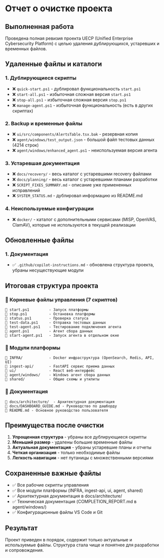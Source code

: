 # Отчет о очистке проекта

## Выполненная работа

Проведена полная ревизия проекта UECP (Unified Enterprise Cybersecurity Platform) с целью удаления дублирующихся, устаревших и временных файлов.

## Удаленные файлы и каталоги

### 1. Дублирующиеся скрипты
- ❌ `quick-start.ps1` - дублировал функциональность `start.ps1`
- ❌ `start-all.ps1` - избыточная сложная версия `start.ps1`
- ❌ `stop-all.ps1` - избыточная сложная версия `stop.ps1`
- ❌ `manage-agent.ps1` - избыточная функциональность (есть в других скриптах)

### 2. Backup и временные файлы
- ❌ `ui/src/components/AlertsTable.tsx.bak` - резервная копия
- ❌ `agent/windows/test_output.json` - большой файл тестовых данных (4214 строк)
- ❌ `agent/windows/enhanced_agent.ps1` - неиспользуемая версия агента

### 3. Устаревшая документация
- ❌ `docs/recovery/` - весь каталог с устаревшими recovery файлами
- ❌ `docs/planning/` - весь каталог с устаревшими планами разработки
- ❌ `SCRIPT_FIXES_SUMMARY.md` - описание уже примененных исправлений
- ❌ `SYSTEM_STATUS.md` - дублировал информацию из README.md

### 4. Неиспользуемые конфигурации
- ❌ `docker/` - каталог с дополнительными сервисами (MISP, OpenVAS, ClamAV), которые не используются в текущей реализации

## Обновленные файлы

### 1. Документация
- ✅ `.github/copilot-instructions.md` - обновлена структура проекта, убраны несуществующие модули

## Итоговая структура проекта

### 📁 Корневые файлы управления (7 скриптов)
```
📄 start.ps1         - Запуск платформы
📄 stop.ps1          - Остановка платформы
📄 status.ps1        - Проверка статуса
📄 test-data.ps1     - Отправка тестовых данных
📄 test-agent.ps1    - Тестирование подключения агента
📄 agent.ps1         - Агент сбора данных
📄 start-agent.ps1   - Запуск агента в отдельном окне
```

### 📁 Модули платформы
```
📂 INFRA/            - Docker инфраструктура (OpenSearch, Redis, API, UI)
📂 ingest-api/       - FastAPI сервис приема данных
📂 ui/               - React веб-интерфейс
📂 agent/windows/    - Windows агент сбора данных
📂 shared/           - Общие схемы и утилиты
```

### 📁 Документация
```
📂 docs/architecture/  - Архитектурная документация
📄 docs/DASHBOARD_GUIDE.md - Руководство по дашборду
📄 README.md - Основное руководство пользователя
```

## Преимущества после очистки

1. **Упрощенная структура** - убраны все дублирующиеся скрипты
2. **Меньший размер** - удалены большие временные файлы
3. **Актуальная документация** - убраны устаревшие планы и отчеты
4. **Четкая организация** - только необходимые файлы
5. **Легкость навигации** - нет путаницы с множественными версиями

## Сохраненные важные файлы

- ✅ Все рабочие скрипты управления
- ✅ Все модули платформы (INFRA, ingest-api, ui, agent, shared)
- ✅ Архитектурная документация в docs/architecture/
- ✅ Техническая документация (COMPLETION_REPORT.md в agent/windows/)
- ✅ Конфигурационные файлы VS Code и Git

## Результат

Проект приведен в порядок, содержит только актуальные и используемые файлы. Структура стала чище и понятнее для разработки и сопровождения.
